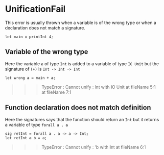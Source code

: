 # UnificationFail

This error is usually thrown when a variable is of the wrong type or when a declaration does not match a signature.
```
let main = printInt 4;
```

## Variable of the wrong type
Here the variable a of type `Int` is added to a variable of type `IO Unit` but the signature of `(+)` is `Int -> Int -> Int`
```
let wrong a = main + a;
```
>>>TypeError : Cannot unify : Int with IO Unit at fileName 5:1 at fileName 7:1

## Function declaration does not match definition
Here the signatures says that the function should return an `Int` but it returns a variable of type `forall a . a`
```
sig retInt = forall a . a -> a -> Int;
let retInt a b = a;
```
>>>TypeError : Cannot unify : 'b with Int at fileName 6:1
